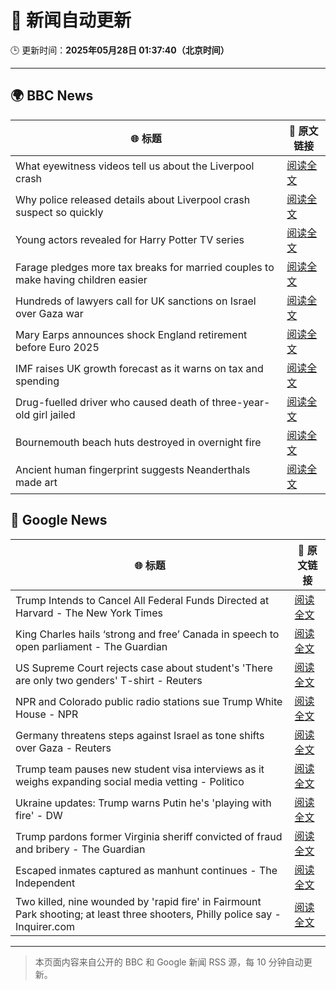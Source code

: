 # 🧠 新闻自动更新

🕒 更新时间：**2025年05月28日 01:37:40（北京时间）**

---

## 🌍 BBC News

| 🌐 标题 | 🔗 原文链接 |
|--------|-------------|
| What eyewitness videos tell us about the Liverpool crash | [阅读全文](https://www.bbc.com/news/videos/c9dq6jj0l9do) |
| Why police released details about Liverpool crash suspect so quickly | [阅读全文](https://www.bbc.com/news/articles/cvgv4ddpyddo) |
| Young actors revealed for Harry Potter TV series | [阅读全文](https://www.bbc.com/news/articles/c5ygp0908g9o) |
| Farage pledges more tax breaks for married couples to make having children easier | [阅读全文](https://www.bbc.com/news/articles/c5yx062pvlvo) |
| Hundreds of lawyers call for UK sanctions on Israel over Gaza war | [阅读全文](https://www.bbc.com/news/articles/cx274gj54xpo) |
| Mary Earps announces shock England retirement before Euro 2025 | [阅读全文](https://www.bbc.com/sport/football/articles/cdj9ryd8mgro) |
| IMF raises UK growth forecast as it warns on tax and spending | [阅读全文](https://www.bbc.com/news/articles/cx2jy0jk231o) |
| Drug-fuelled driver who caused death of three-year-old girl jailed | [阅读全文](https://www.bbc.com/news/articles/cp3qdj0qdp7o) |
| Bournemouth beach huts destroyed in overnight fire | [阅读全文](https://www.bbc.com/news/articles/ckgn4y4n0vno) |
| Ancient human fingerprint suggests Neanderthals made art | [阅读全文](https://www.bbc.com/news/articles/cn0g9jv707yo) |

## 📰 Google News

| 🌐 标题 | 🔗 原文链接 |
|--------|-------------|
| Trump Intends to Cancel All Federal Funds Directed at Harvard - The New York Times | [阅读全文](https://news.google.com/rss/articles/CBMiekFVX3lxTE1hVXZaM2FndmFXOU9aNmNSeVZLNHZ2d2lvX0h0dE9Iem0yM1FmaGI4TzB6UVB0bE1zVmlKRWllLTF0NVp3OXJUNGNwekZ5ZFpWMW1PejdOT0xRZzhFZ0Y0VkM5NXkzNF9mdWF0d1pLUHlhVGFaVVlhNDFn?oc=5) |
| King Charles hails ‘strong and free’ Canada in speech to open parliament - The Guardian | [阅读全文](https://news.google.com/rss/articles/CBMikwFBVV95cUxPQ3RVOUQwcVk5MDhwX2VKMVY4cXJFNjc3R3RsS1hjZnZIaDVlSFFYbUcxZVBsOHZoZ1NaYWhjVGVxTnlLazRLVnlISzRiT2xZUUlPX0ZBb19YZFpFaEcxaFFNNm93aGh5c09sNGRyMWQ5cUdid1JvaEhRTDU3MW5aamFjUllSV2JFcTU1cl9JSlZhZk0?oc=5) |
| US Supreme Court rejects case about student's 'There are only two genders' T-shirt - Reuters | [阅读全文](https://news.google.com/rss/articles/CBMiwgFBVV95cUxNTnJiaXNKWFZncEZxMmFzeXZvaVVQRmZmUFNUUVZ5b1p2MTNqcEJlcHhTZEMwN2pRWkEwV3d3ZUt1YnhEeXVoWkUxWjJpYzVYYmVGRzBBZ2NEdGZYT0doaklMdFI4V25xU2hTeWtJRFFKNjdJSUgyUnI3Y0hFNzU5REVldU9tMUNZWG9sWXlxcnRiMUY3TjlFaHB6RXh2cWNXeHozdVUtc2VsaHJEYWhhNFVUOEtVbmFPaDRIbkNUUXY5UQ?oc=5) |
| NPR and Colorado public radio stations sue Trump White House - NPR | [阅读全文](https://news.google.com/rss/articles/CBMikAFBVV95cUxOZDlsOFp5cnRxSklEY2l6TUhadHZaOGVhMDVjUTh3M1J1UzRNNkFjQjB3TnpncnpLcVBmVVlZQ3lvOUVGVzRPRUZmTmtHU0J6RDZqa2xlaHpOSnBwUVh3cVZlR0dPUUJWejVKckNrX2pReTVSR3hTYUs1cG1qcGVsRldLclhsekFQVEFsWmMtay0?oc=5) |
| Germany threatens steps against Israel as tone shifts over Gaza - Reuters | [阅读全文](https://news.google.com/rss/articles/CBMitgFBVV95cUxNcHV1VFN2VDVmX2VRUGhibjhFcW00TEJ0STdHcFN2N0h0MnJvX0x1ME9RWHhXMW5JdWxWMHl6OTZzTE9EMDEtZXg2a05PUXlSeXNUNG9xbEJBU3V3bmxIWEVJWmZyUW1SU1lEckRrTG5nRkoyNy13bUZUdVhwVURObGlPR1BiaUtGeVVSaDhCVm4xVkFPNDVIRUJYR3B2NnRGVXozT2FKaFo2UVgzdUphb0lUdHozdw?oc=5) |
| Trump team pauses new student visa interviews as it weighs expanding social media vetting - Politico | [阅读全文](https://news.google.com/rss/articles/CBMi4AFBVV95cUxOQ083bHhjV2RpTVBwUDBrMER0bTJ4OUhvNFpWQWxhZmR1U2twOFpxNjRoeFNZaXZZRGcwU0lfNjQzOE5xa2VOdzlFbGlscFpvZTVYOGlXZkNxNS1MWXF5NmpEOGV0LTFBWFRBNmVCMUNhZG5UMmRYcmZEb29TdHctZ0VKOGlWcFVGVmVibHl6ZW52M1pnbU85eU90UjA1VEtNeHdiMVRRbTZsX1JDZU9Cek9mRUVYemdBcmNGWnNMUkY0dnV5ZTFhYUdENkd3aFlEOWstckh3aWxEb0JCTTFOdA?oc=5) |
| Ukraine updates: Trump warns Putin he's 'playing with fire' - DW | [阅读全文](https://news.google.com/rss/articles/CBMilgFBVV95cUxOSzdJckh4WkhHVGNTZVpaaXEwVExTUXgwekxNZWhUVXVpcnR1amVMNXk1TmJ6bVFmM2hXekt4eWprb0Q2WWR3aUpfUHM1V0l2N1FkakxLLUk5SWwtcXZweXh3ajIybXhUdnVuSXhNVnJuS2NKTEJsNy1HeDV0Q0FWaGJLSlprTVA3TTZBWTNoSFZodnJYQnc?oc=5) |
| Trump pardons former Virginia sheriff convicted of fraud and bribery - The Guardian | [阅读全文](https://news.google.com/rss/articles/CBMimAFBVV95cUxOSnlqZExLQ0I2dTUybTJ5clVzbU11YVNEQXFlZUgwQ21GR1dHcGV3RmdVV2VwdDg2RXRiOGVyOTdFWmpnOC1pTHdVQWVkQTFLdnNmeWthdXlTQl9MOFhBYWRqdThPNFNpWm1VbUFCX3FoeEFFR0RONHg4WFhtbzZLNjh6eUt0UDlSZF9KU0RFQWFpMzdWWFlhUQ?oc=5) |
| Escaped inmates captured as manhunt continues - The Independent | [阅读全文](https://news.google.com/rss/articles/CBMimwFBVV95cUxNa0tYVmF5Q19HNms1TzlKRUFNcE1rdFo0RVI2Sk9SVXNKUjQwZFVCbnRvaHpiNFl2VWszaEY5dUwzTFltajZtU1RHTjU1MUpuWVBUMDZ1TG9LTEJ3TXQzRVEwUDlmRk9sdE00ZFJYTWxRNXlOTTZTZ09uczdHdE9qVUEyZnV3eDJmTWlMZnprS3VCdEdjanl4UGlONA?oc=5) |
| Two killed, nine wounded by 'rapid fire' in Fairmount Park shooting; at least three shooters, Philly police say - Inquirer.com | [阅读全文](https://news.google.com/rss/articles/CBMioAFBVV95cUxOYmtBSnFFWHBNeGpnWW9aTjRsWUJWYjltcUlwS2pqeFNRMGF1Q1JjTlJqRkppRlBjcGtBQ0hQQl9MVk1zekdCQVlKWHNVV3RZRkNJUUJ2aXN3TDU4MENicjg0NFM2XzZyWVNKc2w0cWhnem5saVJ3cmhDcXNaS0p4S1BpQjVWaHBxeUtraUNnSEV0YTNEZ3E1cUNzMWpBNTBJ?oc=5) |

---
> 本页面内容来自公开的 BBC 和 Google 新闻 RSS 源，每 10 分钟自动更新。